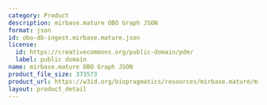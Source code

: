 ```yaml
---
category: Product
description: mirbase.mature OBO Graph JSON
format: json
id: obo-db-ingest.mirbase.mature.json
license:
  id: https://creativecommons.org/public-domain/pdm/
  label: public domain
name: mirbase.mature OBO Graph JSON
product_file_size: 373573
product_url: https://w3id.org/biopragmatics/resources/mirbase.mature/mirbase.mature.json
layout: product_detail
---
```

